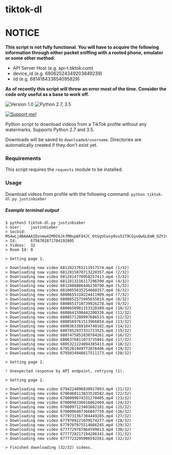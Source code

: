 # tiktok-dl

# NOTICE

**This script is not fully functional. You will have to acquire the following information through either packet sniffing with a rooted phone, emulator or some other method:**

- API Server Host (e.g. api-t.tiktok.com)
- device_id (e.g. 68062524349203849239)
- iid (e.g. 681418433854095829)

**As of recently this script will throw an error most of the time. Consider the code only useful as a base to work off.** 

![Version 1.0](https://img.shields.io/badge/Version-1.0-orange.svg)
![Python 2.7, 3.5](https://img.shields.io/badge/Python-2.7%2C%203.5%2B-3776ab.svg)

[![Support me!](https://www.buymeacoffee.com/assets/img/custom_images/yellow_img.png)](https://www.buymeacoffee.com/dvingerh)

Python script to download videos from a TikTok profile without any watermarks. Supports Python 2.7 and 3.5.

Downloads will be saved to `downloaded/username`. Directories are automatically created if they don't exist yet.

### Requirements

This script requires the `requests` module to be installed.

### Usage

Download videos from profile with the following command:
`python tiktok-dl.py justinbieber`

##### Example terminal output

```
$ python3 tiktok-dl.py justinbieber                                                   
> User:    justinbieber                                                               
> SecUid:  MS4wLjABAAAAIDvnmw4IM9I6Jk7M0up6Fd4JC_OtGgVCwsy0vu51T9CGyxQwGLEmN_QZY1v2TYY
> Id:      6756702871704192005                                                        
> Videos:  32                                                                         
> Room Id: 0                                                                          
                                                                                      
> Getting page 1.                                                                     
                                                                                      
> Downloading new video 6812821765211917574.mp4 (1/32)                                
> Downloading new video 6812815870713220357.mp4 (2/32)                                
> Downloading new video 6812814770958257413.mp4 (3/32)                                
> Downloading new video 6812813216117296390.mp4 (4/32)                                
> Downloading new video 6812808886446230790.mp4 (5/32)                                
> Downloading new video 6810055635254660357.mp4 (6/32)                                
> Downloading new video 6808655310224411909.mp4 (7/32)                                
> Downloading new video 6808652575945035014.mp4 (8/32)                                
> Downloading new video 6808651710739926278.mp4 (9/32)                                
> Downloading new video 6808650981153328389.mp4 (10/32)                               
> Downloading new video 6808641590442200326.mp4 (11/32)                               
> Downloading new video 6808571208997686533.mp4 (12/32)                               
> Downloading new video 6808569761513966854.mp4 (13/32)                               
> Downloading new video 6808363388104740102.mp4 (14/32)                               
> Downloading new video 6807852937331723525.mp4 (15/32)                               
> Downloading new video 6807475852838784261.mp4 (16/32)                               
> Downloading new video 6806376811073735941.mp4 (17/32)                               
> Downloading new video 6805321224894385413.mp4 (18/32)                               
> Downloading new video 6795261949773876486.mp4 (19/32)                               
> Downloading new video 6795034946617511173.mp4 (20/32)                               
                                                                                      
> Getting page 2.                                                                     
                                                                                      
! Unexpected response by API endpoint, retrying (1).                                  
                                                                                      
> Getting page 2.                                                                     
                                                                                      
> Downloading new video 6794224096830917893.mp4 (21/32)                               
> Downloading new video 6780460113833528582.mp4 (22/32)                               
> Downloading new video 6780099674331270405.mp4 (23/32)                               
> Downloading new video 6780098336016862469.mp4 (24/32)                               
> Downloading new video 6780097123401682181.mp4 (25/32)                               
> Downloading new video 6780096407366847750.mp4 (26/32)                               
> Downloading new video 6779731367304449285.mp4 (27/32)                               
> Downloading new video 6779709221039574277.mp4 (28/32)                               
> Downloading new video 6779707075514666245.mp4 (29/32)                               
> Downloading new video 6777729787864599813.mp4 (30/32)                               
> Downloading new video 6777728217194286341.mp4 (31/32)                               
> Downloading new video 6777723295006592261.mp4 (32/32)                               
                                                                                      
> Finished downloading (32/32) videos.                                                
```
